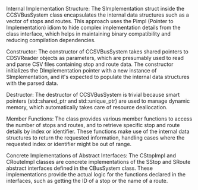 Internal Implementation Structure: The SImplementation struct inside the CCSVBusSystem class encapsulates the internal data structures such as a vector of stops and routes. This approach uses the Pimpl (Pointer to Implementation) idiom to hide complex implementation details from the class interface, which helps in maintaining binary compatibility and reducing compilation dependencies.

Constructor: The constructor of CCSVBusSystem takes shared pointers to CDSVReader objects as parameters, which are presumably used to read and parse CSV files containing stop and route data. The constructor initializes the DImplementation pointer with a new instance of SImplementation, and it's expected to populate the internal data structures with the parsed data.

Destructor: The destructor of CCSVBusSystem is trivial because smart pointers (std::shared_ptr and std::unique_ptr) are used to manage dynamic memory, which automatically takes care of resource deallocation.

Member Functions: The class provides various member functions to access the number of stops and routes, and to retrieve specific stop and route details by index or identifier. These functions make use of the internal data structures to return the requested information, handling cases where the requested index or identifier might be out of range.

Concrete Implementations of Abstract Interfaces: The CStopImpl and CRouteImpl classes are concrete implementations of the SStop and SRoute abstract interfaces defined in the CBusSystem class. These implementations provide the actual logic for the functions declared in the interfaces, such as getting the ID of a stop or the name of a route.